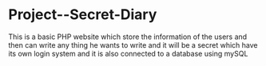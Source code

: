 # Project--Secret-Diary
This is a basic PHP website which store the information of the users and then can write any thing he wants to write and it will be a secret which have its own login system and it is also connected to a database using mySQL 
